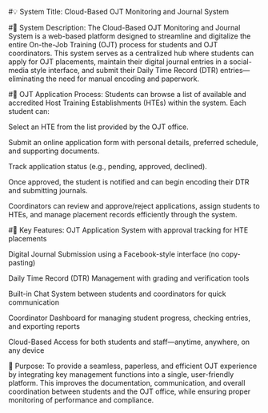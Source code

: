 #💡 System Title:
Cloud-Based OJT Monitoring and Journal System

#📘 System Description:
The Cloud-Based OJT Monitoring and Journal System is a web-based platform designed to streamline and digitalize the entire On-the-Job Training (OJT) process for students and OJT coordinators. This system serves as a centralized hub where students can apply for OJT placements, maintain their digital journal entries in a social-media style interface, and submit their Daily Time Record (DTR) entries—eliminating the need for manual encoding and paperwork.

#🏢 OJT Application Process:
Students can browse a list of available and accredited Host Training Establishments (HTEs) within the system. Each student can:

Select an HTE from the list provided by the OJT office.

Submit an online application form with personal details, preferred schedule, and supporting documents.

Track application status (e.g., pending, approved, declined).

Once approved, the student is notified and can begin encoding their DTR and submitting journals.

Coordinators can review and approve/reject applications, assign students to HTEs, and manage placement records efficiently through the system.

#🧩 Key Features:
OJT Application System with approval tracking for HTE placements

Digital Journal Submission using a Facebook-style interface (no copy-pasting)

Daily Time Record (DTR) Management with grading and verification tools

Built-in Chat System between students and coordinators for quick communication

Coordinator Dashboard for managing student progress, checking entries, and exporting reports

Cloud-Based Access for both students and staff—anytime, anywhere, on any device

🎯 Purpose:
To provide a seamless, paperless, and efficient OJT experience by integrating key management functions into a single, user-friendly platform. This improves the documentation, communication, and overall coordination between students and the OJT office, while ensuring proper monitoring of performance and compliance.
